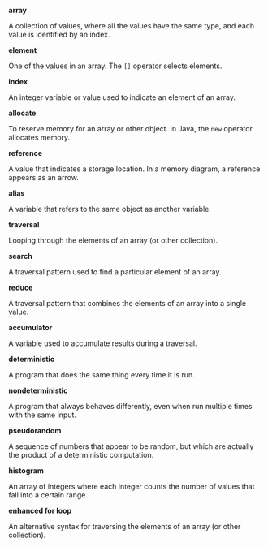 **array**

A collection of values, where all the values have the same type, and each value is identified by an index.



**element**

One of the values in an array. The `[]` operator selects elements.



**index**

An integer variable or value used to indicate an element of an array.



**allocate**

To reserve memory for an array or other object. In Java, the `new` operator allocates memory.



**reference**

A value that indicates a storage location. In a memory diagram, a reference appears as an arrow.



**alias**

A variable that refers to the same object as another variable.



**traversal**

Looping through the elements of an array (or other collection).



**search**

A traversal pattern used to find a particular element of an array.



**reduce**

A traversal pattern that combines the elements of an array into a single value.



**accumulator**

A variable used to accumulate results during a traversal.



**deterministic**

A program that does the same thing every time it is run.



**nondeterministic**

A program that always behaves differently, even when run multiple times with the same input.



**pseudorandom**

A sequence of numbers that appear to be random, but which are actually the product of a deterministic computation.



**histogram**

An array of integers where each integer counts the number of values that fall into a certain range.



**enhanced for loop**

An alternative syntax for traversing the elements of an array (or other collection).